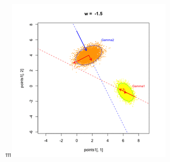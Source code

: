 111
![image](https://github.com/sakuramomo1005/Functional-data-analysis-draft/blob/master/ellipse2.gif)
